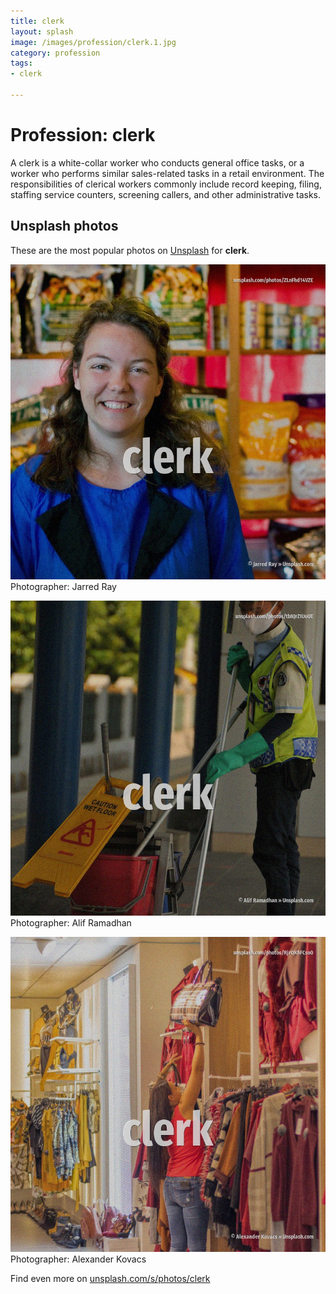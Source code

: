 ```yaml
---
title: clerk
layout: splash
image: /images/profession/clerk.1.jpg
category: profession
tags:
- clerk

---
```

# Profession: clerk

A clerk is a white-collar worker who conducts general office tasks, or a worker who performs  similar sales-related tasks in a retail environment. The responsibilities of clerical workers commonly include record keeping, filing, staffing service  counters, screening callers, and other administrative tasks.    

 
## Unsplash photos
These are the most popular photos on [Unsplash](https://unsplash.com) for **clerk**.
 
![clerk](/images/profession/clerk.1.jpg)
Photographer:  Jarred Ray
 
![clerk](/images/profession/clerk.2.jpg)
Photographer:  Alif Ramadhan
 
![clerk](/images/profession/clerk.3.jpg)
Photographer:  Alexander Kovacs
 
Find even more on [unsplash.com/s/photos/clerk](https://unsplash.com/s/photos/clerk)
 
